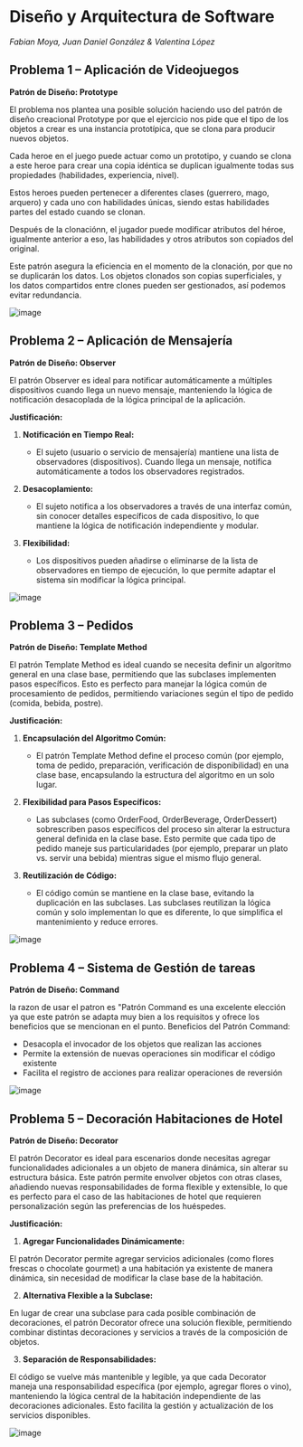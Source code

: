 # **Diseño y Arquitectura de Software**

*Fabian Moya, Juan Daniel González & Valentina López*

## **Problema 1 – Aplicación de Videojuegos**

**Patrón de Diseño: Prototype**

El problema nos plantea una posible solución haciendo uso del patrón de diseño creacional Prototype por que el ejercicio nos pide que el tipo de los objetos a crear es una instancia prototípica, que se clona para producir nuevos objetos.

Cada heroe en el juego puede actuar como un prototipo, y cuando se clona a este heroe para crear una copia idéntica se duplican igualmente todas sus propiedades (habilidades, experiencia, nivel).

Estos heroes pueden pertenecer a diferentes clases (guerrero, mago, arquero) y cada uno con habilidades únicas, siendo estas habilidades partes del estado cuando se clonan.

Después de la clonaciónn, el jugador puede modificar atributos del héroe, igualmente anterior a eso, las habilidades y otros atributos son copiados del original.

Este patrón asegura la eficiencia en el momento de la clonación, por que no se duplicarán los datos. Los objetos clonados son copias superficiales, y los datos compartidos entre clones pueden ser gestionados, así podemos evitar redundancia.

![image](https://github.com/user-attachments/assets/b858fe49-ecff-4520-b73a-efe283422523)


## **Problema 2 – Aplicación de Mensajería**

**Patrón de Diseño: Observer**

El patrón Observer es ideal para notificar automáticamente a múltiples dispositivos cuando llega un nuevo mensaje, manteniendo la lógica de notificación desacoplada de la lógica principal de la aplicación.

**Justificación:**

1. **Notificación en Tiempo Real:**
   - El sujeto (usuario o servicio de mensajería) mantiene una lista de observadores (dispositivos). Cuando llega un mensaje, notifica automáticamente a todos los observadores registrados.

2. **Desacoplamiento:**
   - El sujeto notifica a los observadores a través de una interfaz común, sin conocer detalles específicos de cada dispositivo, lo que mantiene la lógica de notificación independiente y modular.

3. **Flexibilidad:**
   - Los dispositivos pueden añadirse o eliminarse de la lista de observadores en tiempo de ejecución, lo que permite adaptar el sistema sin modificar la lógica principal.


![image](https://github.com/user-attachments/assets/a3ef148b-e5a4-4422-b50f-b97b6c1fe97c)



## **Problema 3 – Pedidos**

**Patrón de Diseño: Template Method**

El patrón Template Method es ideal cuando se necesita definir un algoritmo general en una clase base, permitiendo que las subclases implementen pasos específicos. Esto es perfecto para manejar la lógica común de procesamiento de pedidos, permitiendo variaciones según el tipo de pedido (comida, bebida, postre).

**Justificación:**

1. **Encapsulación del Algoritmo Común:**
   - El patrón Template Method define el proceso común (por ejemplo, toma de pedido, preparación, verificación de disponibilidad) en una clase base, encapsulando la estructura del algoritmo en un solo lugar.

2. **Flexibilidad para Pasos Específicos:**
   - Las subclases (como OrderFood, OrderBeverage, OrderDessert) sobrescriben pasos específicos del proceso sin alterar la estructura general definida en la clase base. Esto permite que cada tipo de pedido maneje sus particularidades (por ejemplo, preparar un plato vs. servir una bebida) mientras sigue el mismo flujo general.

3. **Reutilización de Código:**
   - El código común se mantiene en la clase base, evitando la duplicación en las subclases. Las subclases reutilizan la lógica común y solo implementan lo que es diferente, lo que simplifica el mantenimiento y reduce errores.


![image](https://github.com/user-attachments/assets/50872cbc-cc2a-40cb-bd88-120324bdf89e)


 ## **Problema 4 – Sistema de Gestión de tareas**
 
 **Patrón de Diseño: Command**

 la razon de usar el patron es "Patrón Command es una excelente elección ya que este patrón se adapta muy bien a los requisitos y ofrece los beneficios que se mencionan en el punto. 
Beneficios del Patrón Command:
- Desacopla el invocador de los objetos que realizan las acciones
- Permite la extensión de nuevas operaciones sin modificar el código existente
- Facilita el registro de acciones para realizar operaciones de reversión


![image](https://github.com/user-attachments/assets/b83de9c2-0c30-4932-bb9d-12946feabc0b)

 ## **Problema 5 – Decoración Habitaciones de Hotel**
 
 **Patrón de Diseño: Decorator**

 El patrón Decorator es ideal para escenarios donde necesitas agregar funcionalidades adicionales a un objeto de manera dinámica, sin alterar su estructura básica. Este patrón permite envolver objetos con otras clases, añadiendo nuevas responsabilidades de forma flexible y extensible, lo que es perfecto para el caso de las habitaciones de hotel que requieren personalización según las preferencias de los huéspedes.

 **Justificación:**

1.  **Agregar Funcionalidades Dinámicamente:**

El patrón Decorator permite agregar servicios adicionales (como flores frescas o chocolate gourmet) a una habitación ya existente de manera dinámica, sin necesidad de modificar la clase base de la habitación.

2. **Alternativa Flexible a la Subclase:**

En lugar de crear una subclase para cada posible combinación de decoraciones, el patrón Decorator ofrece una solución flexible, permitiendo combinar distintas decoraciones y servicios a través de la composición de objetos.

3. **Separación de Responsabilidades:**

El código se vuelve más mantenible y legible, ya que cada Decorator maneja una responsabilidad específica (por ejemplo, agregar flores o vino), manteniendo la lógica central de la habitación independiente de las decoraciones adicionales. Esto facilita la gestión y actualización de los servicios disponibles.


![image](https://github.com/user-attachments/assets/b61706d7-b00c-4945-8cdc-7acaa573baac)





